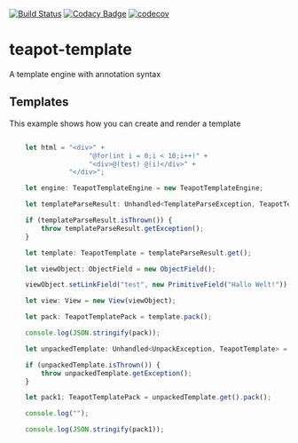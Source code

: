 [![Build Status](https://travis-ci.com/exellian/teapot-template.svg?branch=master)](https://travis-ci.com/exellian/teapot-template) [![Codacy Badge](https://api.codacy.com/project/badge/Grade/aaa8b233d1c045d2baf7c346aff4bbc8)](https://www.codacy.com/manual/exellian/teapot-template?utm_source=github.com&amp;utm_medium=referral&amp;utm_content=exellian/teapot-template&amp;utm_campaign=Badge_Grade) [![codecov](https://codecov.io/gh/exellian/teapot-template/branch/master/graph/badge.svg)](https://codecov.io/gh/exellian/teapot-template)

# teapot-template
 A template engine with annotation syntax
## Templates
 This example shows how you can create and render a template
 
```typescript

    let html = "<div>" +
                    "@for(int i = 0;i < 10;i++)" +
                    "<div>@(test) @(i)</div>" +
               "</div>";

    let engine: TeapotTemplateEngine = new TeapotTemplateEngine;

    let templateParseResult: Unhandled<TemplateParseException, TeapotTemplate> = engine.parse(html);

    if (templateParseResult.isThrown()) {
        throw templateParseResult.getException();
    }

    let template: TeapotTemplate = templateParseResult.get();

    let viewObject: ObjectField = new ObjectField();

    viewObject.setLinkField("test", new PrimitiveField("Hallo Welt!"));

    let view: View = new View(viewObject);

    let pack: TeapotTemplatePack = template.pack();

    console.log(JSON.stringify(pack));

    let unpackedTemplate: Unhandled<UnpackException, TeapotTemplate> = engine.fromPack(pack);

    if (unpackedTemplate.isThrown()) {
        throw unpackedTemplate.getException();
    }

    let pack1: TeapotTemplatePack = unpackedTemplate.get().pack();

    console.log("");

    console.log(JSON.stringify(pack1));


```
 
